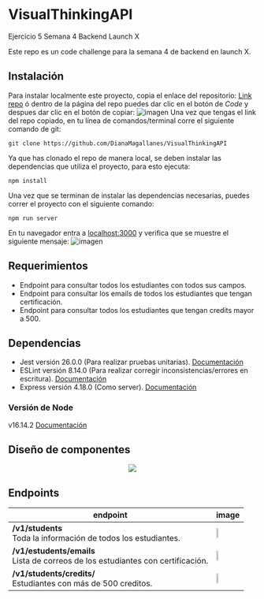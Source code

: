 # VisualThinkingAPI
Ejercicio 5 Semana 4 Backend Launch X

Este repo es un code challenge para la semana 4 de backend en launch X.

## Instalación
Para instalar localmente este proyecto, copia el enlace del repositorio: [Link repo](https://github.com/DianaMagallanes/VisualThinkingAPI) ó dentro de la página del repo puedes dar clic en el botón de _Code_ y despues dar clic en el botón de copiar:
![imagen](https://user-images.githubusercontent.com/28024862/168127558-77ece41c-1c36-4288-99fd-51990ddcf3c1.png)
Una vez que tengas el link del repo copiado, en tu línea de comandos/terminal corre el siguiente comando de git:
```
git clone https://github.com/DianaMagallanes/VisualThinkingAPI
```
Ya que has clonado el repo de manera local, se deben instalar las dependencias que utiliza el proyecto, para esto ejecuta:
```
npm install
```
Una vez que se terminan de instalar las dependencias necesarias, puedes correr el proyecto con el siguiente comando:
```
npm run server
```
En tu navegador entra a [localhost:3000](http://localhost:3000/) y verifica que se muestre el siguiente mensaje:
![imagen](https://user-images.githubusercontent.com/28024862/168131062-ef2181fd-c3ab-41ae-b7c7-cd6b81f7d871.png)


## Requerimientos
- Endpoint para consultar todos los estudiantes con todos sus campos.
- Endpoint para consultar los emails de todos los estudiantes que tengan certificación.
- Endpoint para consultar todos los estudiantes que tengan credits mayor a 500.


## Dependencias
- Jest versión 26.0.0 (Para realizar pruebas unitarias). [Documentación](https://jestjs.io/docs/26.x/getting-started/) 
- ESLint versión 8.14.0 (Para realizar corregir inconsistencias/errores en escritura). [Documentación](https://eslint.org/docs/user-guide/getting-started/)
- Express versión 4.18.0 (Como server). [Documentación](https://expressjs.com/en/starter/installing.html/)

### Versión de Node
v16.14.2 [Documentación](https://nodejs.org/docs/v16.14.2/api/)

## Diseño de componentes
<div align="center"><img src="https://user-images.githubusercontent.com/28024862/166128140-4563d3cf-e81b-4a95-8197-0561195b34c3.png"></div>


## Endpoints


| **endpoint**  |  **image** |   
|---|---|
|  **/v1/students** <br> Toda la información de todos los estudiantes. |   <img height="30%" src="https://user-images.githubusercontent.com/28024862/166127947-1c44db61-c2b5-4729-9517-b5a2285c520a.png">  |
|  **/v1/estudents/emails** <br>  Lista de correos de los estudiantes con certificación.|  <img height="30%"  src="https://user-images.githubusercontent.com/28024862/166127915-35b14115-c3a1-4697-bb7f-120000c79fa1.png">   |
|  **/v1/students/credits/** <br> Estudiantes con más de 500 creditos. |   <img height="30%" src="https://user-images.githubusercontent.com/28024862/166127959-1a83f894-fea5-49e6-b98d-859d6b058ca6.png">  |

    
   

